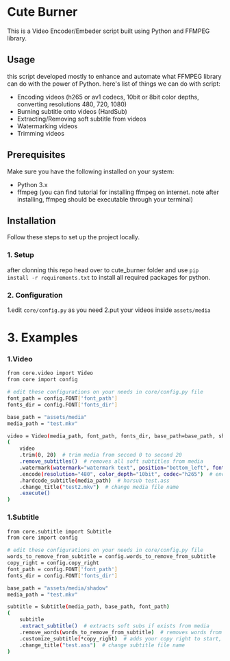 # Cute Burner

This is a Video Encoder/Embeder script built using Python and FFMPEG library.

## Usage

this script developed mostly to enhance and automate what FFMPEG library can do with the power of Python. 
here's list of things we can do with script:
- Encoding videos (h265 or av1 codecs, 10bit or 8bit color depths, converting resolutions 480, 720, 1080)
- Burning subtitle onto videos (HardSub)
- Extracting/Removing soft subtitle from videos
- Watermarking videos
- Trimming videos

## Prerequisites

Make sure you have the following installed on your system:

- Python 3.x
- ffmpeg (you can find tutorial for installing ffmpeg on internet. note after installing, ffmpeg should be executable through your terminal)

## Installation

Follow these steps to set up the project locally.

### 1. Setup

after clonning this repo head over to cute_burner folder and use `pip install -r requirements.txt` to install all required packages for python.

### 2. Configuration
1.edit `core/config.py` as you need
2.put your videos inside `assets/media`

# 3. Examples
### 1.Video
```bash
from core.video import Video
from core import config

# edit these configurations on your needs in core/config.py file
font_path = config.FONT['font_path']
fonts_dir = config.FONT['fonts_dir']

base_path = "assets/media"
media_path = "test.mkv"

video = Video(media_path, font_path, fonts_dir, base_path=base_path, show_log=True)
(
    video
    .trim(0, 20)  # trim media from second 0 to second 20
    .remove_subtitles()  # removes all soft subtitles from media
    .watermark(watermark="watermark text", position="bottom_left", font_size=16, timing=15)  # watermarks at position bottom left for first 15 seconds
    .encode(resolution="480", color_depth="10bit", codec="h265")  # encode at 480 resolution, 10bit color depth and h265 codec
    .hardcode_subtitle(media_path)  # harsub test.ass
    .change_title("test2.mkv")  # change media file name
    .execute()
)
```

### 1.Subtitle
```bash
from core.subtitle import Subtitle
from core import config

# edit these configurations on your needs in core/config.py file
words_to_remove_from_subtitle = config.words_to_remove_from_subtitle
copy_right = config.copy_right
font_path = config.FONT['font_path']
fonts_dir = config.FONT['fonts_dir']

base_path = "assets/media/shadow"
media_path = "test.mkv"

subtitle = Subtitle(media_path, base_path, font_path)
(
    subtitle
    .extract_subtitle()  # extracts soft subs if exists from media
    .remove_words(words_to_remove_from_subtitle)  # removes words from subtitle dialogues
    .customize_subtitle(*copy_right)  # adds your copy right to start, middle and end of video
    .change_title("test.ass")  # change subtitle file name
)
```
